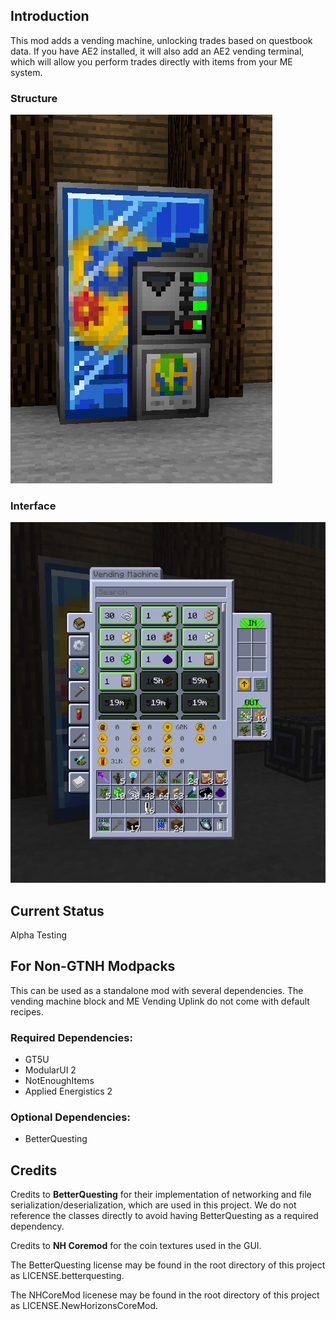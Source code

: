 ## Introduction

This mod adds a vending machine, unlocking trades based on questbook data. If you have AE2 installed, it will also add an AE2 vending terminal, which will allow you perform trades directly with items from your ME system.

### Structure

![img.png](img.png)

### Interface
![img_1.png](img_1.png)

## Current Status

Alpha Testing

## For Non-GTNH Modpacks

This can be used as a standalone mod with several dependencies. The vending machine block and ME Vending Uplink do not come with default recipes.

### Required Dependencies:
- GT5U
- ModularUI 2
- NotEnoughItems
- Applied Energistics 2

### Optional Dependencies:
- BetterQuesting

## Credits

Credits to **BetterQuesting** for their implementation of networking and file serialization/deserialization, which are used in this project. We do not reference the classes directly to avoid having BetterQuesting as a required dependency.

Credits to **NH Coremod** for the coin textures used in the GUI.

The BetterQuesting license may be found in the root directory of this project as LICENSE.betterquesting.

The NHCoreMod licenese may be found in the root directory of this project as LICENSE.NewHorizonsCoreMod.
